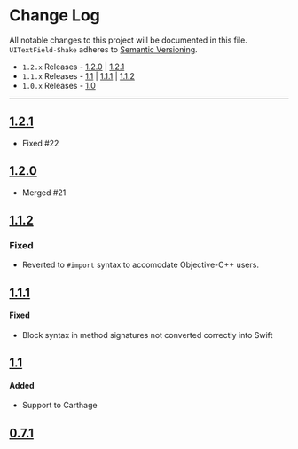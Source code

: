 # Change Log
All notable changes to this project will be documented in this file.
`UITextField-Shake` adheres to [Semantic Versioning](http://semver.org/).

- `1.2.x` Releases - [1.2.0](#120) | [1.2.1](#121)  
- `1.1.x` Releases - [1.1](#11) | [1.1.1](#111) | [1.1.2](#112)  
- `1.0.x` Releases - [1.0](#10)

---

## [1.2.1](https://github.com/andreamazz/UITextField-Shake/releases/tag/1.2.1)

- Fixed #22  

## [1.2.0](https://github.com/andreamazz/UITextField-Shake/releases/tag/1.2.0)

- Merged #21

## [1.1.2](https://github.com/andreamazz/UITextField-Shake/releases/tag/1.1.2)

### Fixed
- Reverted to `#import` syntax to accomodate Objective-C++ users.  

## [1.1.1](https://github.com/andreamazz/UITextField-Shake/releases/tag/1.1.1)

#### Fixed  
- Block syntax in method signatures not converted correctly into Swift

## [1.1](https://github.com/andreamazz/UITextField-Shake/releases/tag/1.1)

#### Added  
- Support to Carthage

## [0.7.1](https://github.com/andreamazz/UITextField-Shake/releases/tag/1.0)

